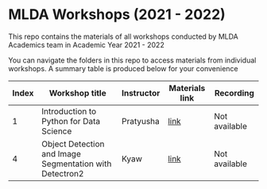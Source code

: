 # MLDA Workshops (2021 - 2022)

This repo contains the materials of all workshops conducted by MLDA Academics team in Academic Year 2021 - 2022

You can navigate the folders in this repo to access materials from individual workshops. A summary table is produced below for your convenience

Index | Workshop title | Instructor | Materials link | Recording
------|---------------|------------|----------------|----------
1 | Introduction to Python for Data Science | Pratyusha | [link](1.%20Python%20for%20DS) | Not available
4 | Object Detection and Image Segmentation with Detectron2 | Kyaw | [link](4.%20Detectron2) | Not available

